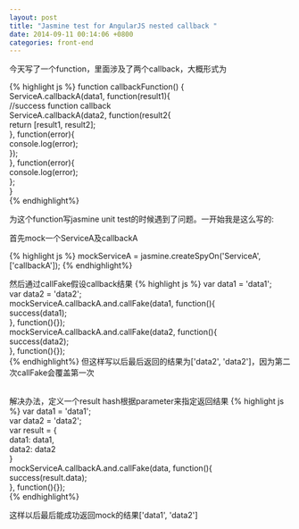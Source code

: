 ```yaml
---
layout: post
title: "Jasmine test for AngularJS nested callback "
date: 2014-09-11 00:14:06 +0800
categories: front-end
---
```


今天写了一个function，里面涉及了两个callback，大概形式为

{% highlight js %}
    function callbackFunction() {  
        ServiceA.callbackA(data1, function(result1){  
            //success function callback  
            ServiceA.callbackA(data2, function(result2{  
                return [result1, result2];  
            }, function(error){  
                console.log(error);  
            });  
        }, function(error){  
            console.log(error);  
        };  
    }  
{% endhighlight%}
<br>

为这个function写jasmine unit test的时候遇到了问题。一开始我是这么写的:

首先mock一个ServiceA及callbackA

{% highlight js %}
    mockServiceA = jasmine.createSpyOn('ServiceA', ['callbackA']); 
{% endhighlight%}

然后通过callFake假设callback结果 
{% highlight js %}
    var data1 = 'data1';  
    var data2 = 'data2';  
    mockServiceA.callbackA.and.callFake(data1, function(){  
        success(data1);  
    }, function(){});  
    mockServiceA.callbackA.and.callFake(data2, function(){  
        success(data2);  
    }, function(){});  
{% endhighlight%}
但这样写以后最后返回的结果为['data2', 'data2']，因为第二次callFake会覆盖第一次
<br><br>

解决办法，定义一个result hash根据parameter来指定返回结果
{% highlight js %}
    var data1 = 'data1';  
    var data2 = 'data2';  
    var result = {  
        data1: data1,  
        data2: data2  
    }  
    mockServiceA.callbackA.and.callFake(data, function(){  
        success(result.data);  
    }, function(){});  
{% endhighlight%}

这样以后最后能成功返回mock的结果['data1', 'data2'] 

